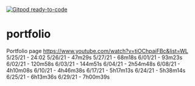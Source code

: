 [![Gitpod ready-to-code](https://img.shields.io/badge/Gitpod-ready--to--code-blue?logo=gitpod)](https://gitpod.io/#https://github.com/Spydirwebb/portfolio)

# portfolio
Portfolio page
https://www.youtube.com/watch?v=tiOChpaiFBc&list=WL
5/25/21 - 24:02
5/26/21 - 47m29s
5/27/21 - 68m18s
6/01/21 - 93m23s
6/02/21 - 120m58s
6/03/21 - 144m51s
6/04/21 - 2h54m48s
6/08/21 - 4h10m08s
6/10/21 - 4h46m38s
6/17/21 - 5h17m13s
6/24/21 - 5h38m14s
6/25/21 - 6h13m36s
6/29/21 - 7h00m39s